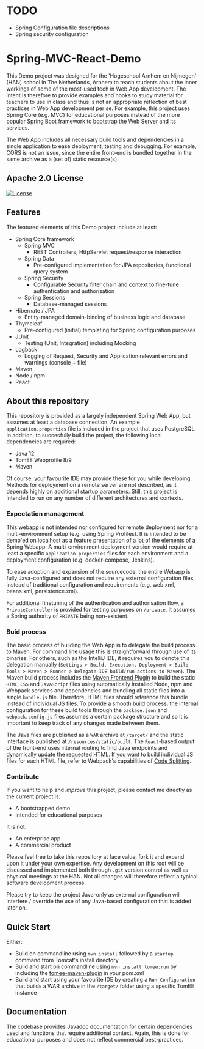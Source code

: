 # TODO
* Spring Configuration file descriptions
* Spring security configuration

# Spring-MVC-React-Demo

This Demo project was designed for the 'Hogeschool Arnhem en Nijmegen' (HAN) school in The Netherlands, Arnhem to teach
students about the inner workings of some of the most-used tech in Web App development. The intent is therefore to 
provide examples and hooks to study material for teachers to use in class and thus is not an appropriate reflection of
best practices in Web App development per se. For example, this project uses Spring Core (e.g. MVC) for educational 
purposes instead of the more popular Spring Boot framework to bootstrap the Web Server and its services.

The Web App includes all necessary build tools and dependencies in a single application to ease deployment, testing and
debugging. For example, CORS is not an issue, since the entire front-end is bundled together in the same archive as a
(set of) static resource(s).

## Apache 2.0 License
[![License](https://img.shields.io/badge/License-Apache_2.0-yellowgreen.svg)](https://opensource.org/licenses/Apache-2.0)

## Features

The featured elements of this Demo project include at least:
* Spring Core framework
  * Spring MVC
    * REST Controllers, HttpServlet request/response interaction 
  * Spring Data
    * Pre-configured implementation for JPA repositories, functional query system
  * Spring Security
    * Configurable Security filter chain and context to fine-tune authentication and authorisation 
  * Spring Sessions
    * Database-managed sessions
* Hibernate / JPA
  * Entity-managed domain-binding of business logic and database
* Thymeleaf
  * Pre-configured (initial) templating for Spring configuration purposes
* JUnit
  * Testing (Unit, Integration) including Mocking
* Logback
  * Logging of Request, Security and Application relevant errors and warnings (console + file)
* Maven
* Node / npm
* React

## About this repository

This repository is provided as a largely independent Spring Web App, but assumes at least a database connection. An
example `application.properties` file is included in the project that uses PostgreSQL. In addition, to succesfully build
the project, the following local dependencies are required:
* Java 12
* TomEE Webprofile 8/9
* Maven

Of course, your favourite IDE may provide these for you while developing. Methods for deployment on a remote server are
not described, as it depends highly on additional startup parameters. Still, this project is intended to run on any 
number of different architectures and contexts. 

### Expectation management
This webapp is not intended nor configured for remote deployment nor for a multi-environment setup (e.g. using Spring
Profiles). It is intended to be demo'ed on localhost as a feature presentation of a lot of the elements of a Spring 
Webapp. A multi-environment deployment version would require at least a specific `application.properties` files for each 
environment and a deployment configuration (e.g. docker-compose, Jenkins).

To ease adoption and expansion of the sourcecode, the entire Webapp is fully Java-configured and does not require any
external configuration files, instead of traditional configuration and requirements (e.g. web.xml, beans.xml, 
persistence.xml). 

For additional finetuning of the authentication and authorisation flow, a `PrivateController` is provided for testing 
purposes on `/private`. It assumes a Spring authority of `PRIVATE` being non-existent.

### Buid process
The basic process of building the Web App is to delegate the build process to Maven. For command line usage this is 
straightforward through use of its binaries. For others, such as the IntelliJ IDE, it requires you to denote this 
delegation manually (`Settings > Build, Execution, Deployment > Build Tools > Maven > Runner > Delegate IDE build/run actions to Maven`).
The Maven build process includes the [Maven Frontend Plugin](https://github.com/eirslett/frontend-maven-plugin) to build
the static `HTML`, `CSS` and `JavaScript` files using automatically installed Node, npm and Webpack services and 
dependencies and bundling all static files into a single `bundle.js` file. Therefore, HTML files should reference this 
bundle instead of individual JS files. To provide a smooth build process, the internal configuration for these build 
tools through the `package.json` and `webpack.config.js` files assumes a certain package structure and so it is 
important to keep track of any changes made between them.

The Java files are published as a `WAR` archive at `/target/` and the static interface is published at
`/resources/static/built`. The `React`-based output of the front-end uses internal routing to find Java endpoints and
dynamically update the requested HTML. If you want to build individual JS files for each HTML file, refer to Webpack's
capabilities of [Code Splitting](https://webpack.js.org/guides/code-splitting/).

### Contribute
If you want to help and _improve_ this project, please contact me directly as the current project is:
* A bootstrapped demo
* Intended for educational purposes

It is not:
* An enterprise app
* A commercial product

Please feel free to take this repository at face value, fork it and expand upon it under your own expertise. Any
development on this root will be discussed and implemented both through `.git` version control as well as physical
meetings at the HAN. Not all changes will therefore reflect a typical software development process.

Please try to keep the project Java-only as external configuration will interfere / override the use of any Java-based 
configuration that is added later on.

## Quick Start

Either:
* Build on commandline using `mvn install` followed by a `startup` command from Tomcat's install directory
* Build and start on commandline using `mvn install tomee:run` by including the [tomee-maven-plugin](https://mvnrepository.com/artifact/org.apache.tomee.maven/tomee-maven-plugin)
in your pom.xml
* Build and start using your favourite IDE by creating a `Run Configuration` that builds a WAR archive in the `/target/`
folder using a specific TomEE instance


## Documentation

The codebase provides Javadoc documentation for certain dependencies used and functions that require additional context.
Again, this is done for educational purposes and does not reflect commercial best-practices.
